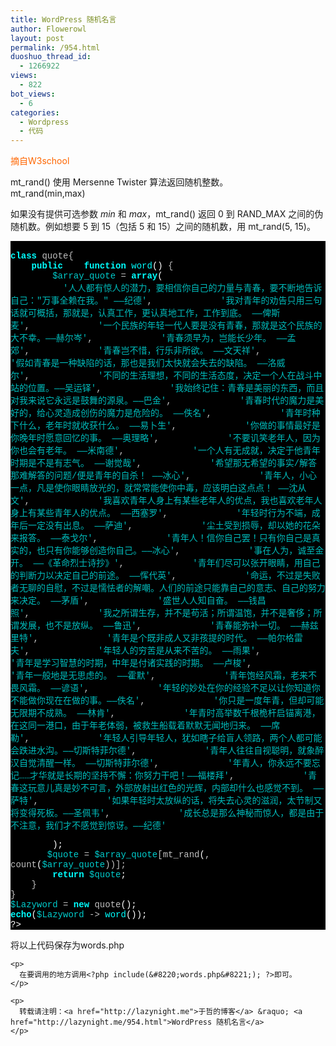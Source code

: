 ```yaml
---
title: WordPress 随机名言
author: Flowerowl
layout: post
permalink: /954.html
duoshuo_thread_id:
  - 1266922
views:
  - 822
bot_views:
  - 6
categories:
  - Wordpress
  - 代码
---
```

<span style="color: #ff6600;">摘自W3school</span>

mt_rand() 使用 Mersenne Twister 算法返回随机整数。  
mt_rand(min,max)

如果没有提供可选参数 *min* 和 *max*，mt\_rand() 返回 0 到 RAND\_MAX 之间的伪随机数。例如想要 5 到 15（包括 5 和 15）之间的随机数，用 mt_rand(5, 15)。

<div style="background:#fdfdfd;color:black;">
</div>

<div class="source" style="font-family: '[object HTMLOptionElement]', Consolas, 'Lucida Console', 'Courier New'; color: rgb(192, 192, 192); background-color: rgb(0, 0, 0); ">
  <span style="color: rgb(255, 255, 255); "><?php</span><br /> <span style="color: rgb(0, 255, 255); font-weight: bold; ">class</span> <span style="color: rgb(192, 192, 192); ">quote</span><span style="color: rgb(192, 192, 192); ">{</span> <br /> &nbsp;&nbsp;&nbsp; <span style="color: rgb(0, 255, 255); font-weight: bold; ">public</span>&nbsp;&nbsp;&nbsp; <span style="color: rgb(0, 255, 255); font-weight: bold; ">function</span> <span style="color: rgb(0, 255, 255); ">word</span>() <span style="color: rgb(192, 192, 192); ">{</span> <br /> &nbsp;&nbsp;&nbsp;&nbsp;&nbsp;&nbsp;&nbsp; <span style="color: rgb(0, 204, 204); ">$array_quote</span> <span style="color: rgb(192, 192, 192); ">=</span> <span style="color: rgb(0, 255, 255); font-weight: bold; ">array</span>( <br /> &nbsp;&nbsp;&nbsp;&nbsp;&nbsp;&nbsp;&nbsp;&nbsp;&nbsp; <span style="color: rgb(0, 187, 187); ">'人人都有惊人的潜力，要相信你自己的力量与青春，要不断地告诉自己："万事全赖在我。" ——纪德'</span><span style="color: rgb(192, 192, 192); ">,</span>&nbsp;&nbsp;&nbsp;&nbsp;&nbsp;&nbsp;&nbsp;&nbsp;&nbsp;&nbsp;&nbsp;&nbsp; <span style="color: rgb(0, 187, 187); ">'我对青年的劝告只用三句话就可概括，那就是，认真工作，更认真地工作，工作到底。 ——俾斯麦'</span><span style="color: rgb(192, 192, 192); ">,</span>&nbsp;&nbsp;&nbsp;&nbsp;&nbsp;&nbsp;&nbsp;&nbsp;&nbsp;&nbsp;&nbsp;&nbsp; <span style="color: rgb(0, 187, 187); ">'一个民族的年轻一代人要是没有青春，那就是这个民族的大不幸。——赫尔岑'</span><span style="color: rgb(192, 192, 192); ">,</span>&nbsp;&nbsp;&nbsp;&nbsp;&nbsp;&nbsp;&nbsp;&nbsp;&nbsp;&nbsp;&nbsp;&nbsp; <span style="color: rgb(0, 187, 187); ">'青春须早为，岂能长少年。 ——孟郊'</span><span style="color: rgb(192, 192, 192); ">,</span>&nbsp;&nbsp;&nbsp;&nbsp;&nbsp;&nbsp;&nbsp;&nbsp;&nbsp;&nbsp;&nbsp;&nbsp; <span style="color: rgb(0, 187, 187); ">'青春岂不惜，行乐非所欲。 ——文天祥'</span><span style="color: rgb(192, 192, 192); ">,</span>&nbsp;&nbsp;&nbsp;&nbsp;&nbsp;&nbsp;&nbsp;&nbsp;&nbsp;&nbsp;&nbsp;&nbsp; <span style="color: rgb(0, 187, 187); ">'假如青春是一种缺陷的话，那也是我们太快就会失去的缺陷。 ——洛威尔'</span><span style="color: rgb(192, 192, 192); ">,</span>&nbsp;&nbsp;&nbsp;&nbsp;&nbsp;&nbsp;&nbsp;&nbsp;&nbsp;&nbsp;&nbsp;&nbsp; <span style="color: rgb(0, 187, 187); ">'不同的生活理想，不同的生活态度，决定一个人在战斗中站的位置。——吴运铎'</span><span style="color: rgb(192, 192, 192); ">,</span>&nbsp;&nbsp;&nbsp;&nbsp;&nbsp;&nbsp;&nbsp;&nbsp;&nbsp;&nbsp;&nbsp;&nbsp; <span style="color: rgb(0, 187, 187); ">'我始终记住：青春是美丽的东西，而且对我来说它永远是鼓舞的源泉。——巴金'</span><span style="color: rgb(192, 192, 192); ">,</span>&nbsp;&nbsp;&nbsp;&nbsp;&nbsp;&nbsp;&nbsp;&nbsp;&nbsp;&nbsp;&nbsp;&nbsp; <span style="color: rgb(0, 187, 187); ">'青春时代的魔力是美好的，给心灵造成创伤的魔力是危险的。 ——佚名'</span><span style="color: rgb(192, 192, 192); ">,</span>&nbsp;&nbsp;&nbsp;&nbsp;&nbsp;&nbsp;&nbsp;&nbsp;&nbsp;&nbsp;&nbsp;&nbsp; <span style="color: rgb(0, 187, 187); ">'青年时种下什么，老年时就收获什么。 ——易卜生'</span><span style="color: rgb(192, 192, 192); ">,</span>&nbsp;&nbsp;&nbsp;&nbsp;&nbsp;&nbsp;&nbsp;&nbsp;&nbsp;&nbsp;&nbsp;&nbsp; <span style="color: rgb(0, 187, 187); ">'你做的事情最好是你晚年时愿意回忆的事。 ——奥理略'</span><span style="color: rgb(192, 192, 192); ">,</span>&nbsp;&nbsp;&nbsp;&nbsp;&nbsp;&nbsp;&nbsp;&nbsp;&nbsp;&nbsp;&nbsp;&nbsp; <span style="color: rgb(0, 187, 187); ">'不要讥笑老年人，因为你也会有老年。 ——米南德'</span><span style="color: rgb(192, 192, 192); ">,</span>&nbsp;&nbsp;&nbsp;&nbsp;&nbsp;&nbsp;&nbsp;&nbsp;&nbsp;&nbsp;&nbsp;&nbsp; <span style="color: rgb(0, 187, 187); ">'一个人有无成就，决定于他青年时期是不是有志气。 ——谢觉哉'</span><span style="color: rgb(192, 192, 192); ">,</span>&nbsp;&nbsp;&nbsp;&nbsp;&nbsp;&nbsp;&nbsp;&nbsp;&nbsp;&nbsp;&nbsp;&nbsp; <span style="color: rgb(0, 187, 187); ">'希望那无希望的事实/解答那难解答的问题/便是青年的自杀！ ——冰心'</span><span style="color: rgb(192, 192, 192); ">,</span>&nbsp;&nbsp;&nbsp;&nbsp;&nbsp;&nbsp;&nbsp;&nbsp;&nbsp;&nbsp;&nbsp;&nbsp; <span style="color: rgb(0, 187, 187); ">'青年人，小心一点，凡是使你眼睛放光的，就常常能使你中毒，应该明白这点点！ ——沈从文'</span><span style="color: rgb(192, 192, 192); ">,</span>&nbsp;&nbsp;&nbsp;&nbsp;&nbsp;&nbsp;&nbsp;&nbsp;&nbsp;&nbsp;&nbsp;&nbsp; <span style="color: rgb(0, 187, 187); ">'我喜欢青年人身上有某些老年人的优点，我也喜欢老年人身上有某些青年人的优点。 ——西塞罗'</span><span style="color: rgb(192, 192, 192); ">,</span>&nbsp;&nbsp;&nbsp;&nbsp;&nbsp;&nbsp;&nbsp;&nbsp;&nbsp;&nbsp;&nbsp;&nbsp; <span style="color: rgb(0, 187, 187); ">'年轻时行为不端，成年后一定没有出息。 ——萨迪'</span><span style="color: rgb(192, 192, 192); ">,</span>&nbsp;&nbsp;&nbsp;&nbsp;&nbsp;&nbsp;&nbsp;&nbsp;&nbsp;&nbsp;&nbsp;&nbsp; <span style="color: rgb(0, 187, 187); ">'尘土受到损辱，却以她的花朵来报答。 ——泰戈尔'</span><span style="color: rgb(192, 192, 192); ">,</span>&nbsp;&nbsp;&nbsp;&nbsp;&nbsp;&nbsp;&nbsp;&nbsp;&nbsp;&nbsp;&nbsp;&nbsp; <span style="color: rgb(0, 187, 187); ">'青年人！信你自己罢！只有你自己是真实的，也只有你能够创造你自己。——冰心'</span><span style="color: rgb(192, 192, 192); ">,</span>&nbsp;&nbsp;&nbsp;&nbsp;&nbsp;&nbsp;&nbsp;&nbsp;&nbsp;&nbsp;&nbsp;&nbsp; <span style="color: rgb(0, 187, 187); ">'事在人为，诚至金开。 ——《革命烈士诗抄》'</span><span style="color: rgb(192, 192, 192); ">,</span>&nbsp;&nbsp;&nbsp;&nbsp;&nbsp;&nbsp;&nbsp;&nbsp;&nbsp;&nbsp;&nbsp;&nbsp; <span style="color: rgb(0, 187, 187); ">'青年们尽可以张开眼睛，用自己的判断力以决定自己的前途。 ——恽代英'</span><span style="color: rgb(192, 192, 192); ">,</span>&nbsp;&nbsp;&nbsp;&nbsp;&nbsp;&nbsp;&nbsp;&nbsp;&nbsp;&nbsp;&nbsp;&nbsp; <span style="color: rgb(0, 187, 187); ">'命运，不过是失败者无聊的自慰，不过是懦怯者的解嘲。人们的前途只能靠自己的意志、自己的努力来决定。 ——茅盾'</span><span style="color: rgb(192, 192, 192); ">,</span>&nbsp;&nbsp;&nbsp;&nbsp;&nbsp;&nbsp;&nbsp;&nbsp;&nbsp;&nbsp;&nbsp;&nbsp; <span style="color: rgb(0, 187, 187); ">'盛世人人知自奋。 ——钱昌照'</span><span style="color: rgb(192, 192, 192); ">,</span>&nbsp;&nbsp;&nbsp;&nbsp;&nbsp;&nbsp;&nbsp;&nbsp;&nbsp;&nbsp;&nbsp;&nbsp; <span style="color: rgb(0, 187, 187); ">'我之所谓生存，并不是苟活；所谓温饱，并不是奢侈；所谓发展，也不是放纵。 ——鲁迅'</span><span style="color: rgb(192, 192, 192); ">,</span>&nbsp;&nbsp;&nbsp;&nbsp;&nbsp;&nbsp;&nbsp;&nbsp;&nbsp;&nbsp;&nbsp;&nbsp; <span style="color: rgb(0, 187, 187); ">'青春能弥补一切。 ——赫兹里特'</span><span style="color: rgb(192, 192, 192); ">,</span>&nbsp;&nbsp;&nbsp;&nbsp;&nbsp;&nbsp;&nbsp;&nbsp;&nbsp;&nbsp;&nbsp;&nbsp; <span style="color: rgb(0, 187, 187); ">'青年是个既非成人又非孩提的时代。 ——帕尔格雷夫'</span><span style="color: rgb(192, 192, 192); ">,</span>&nbsp;&nbsp;&nbsp;&nbsp;&nbsp;&nbsp;&nbsp;&nbsp;&nbsp;&nbsp;&nbsp;&nbsp; <span style="color: rgb(0, 187, 187); ">'年轻人的穷苦是从来不苦的。 ——雨果'</span><span style="color: rgb(192, 192, 192); ">,</span>&nbsp;&nbsp;&nbsp;&nbsp;&nbsp;&nbsp;&nbsp;&nbsp;&nbsp;&nbsp;&nbsp;&nbsp; <span style="color: rgb(0, 187, 187); ">'青年是学习智慧的时期，中年是付诸实践的时期。 ——卢梭'</span><span style="color: rgb(192, 192, 192); ">,</span>&nbsp;&nbsp;&nbsp;&nbsp;&nbsp;&nbsp;&nbsp;&nbsp;&nbsp;&nbsp;&nbsp;&nbsp; <span style="color: rgb(0, 187, 187); ">'青年一般地是无思虑的。 ——霍默'</span><span style="color: rgb(192, 192, 192); ">,</span>&nbsp;&nbsp;&nbsp;&nbsp;&nbsp;&nbsp;&nbsp;&nbsp;&nbsp;&nbsp;&nbsp;&nbsp; <span style="color: rgb(0, 187, 187); ">'青年饱经风霜，老来不畏风霜。 ——谚语'</span><span style="color: rgb(192, 192, 192); ">,</span>&nbsp;&nbsp;&nbsp;&nbsp;&nbsp;&nbsp;&nbsp;&nbsp;&nbsp;&nbsp;&nbsp;&nbsp; <span style="color: rgb(0, 187, 187); ">'年轻的妙处在你的经验不足以让你知道你不能做你现在在做的事。——佚名'</span><span style="color: rgb(192, 192, 192); ">,</span>&nbsp;&nbsp;&nbsp;&nbsp;&nbsp;&nbsp;&nbsp;&nbsp;&nbsp;&nbsp;&nbsp;&nbsp; <span style="color: rgb(0, 187, 187); ">'你只是一度年青，但却可能无限期不成熟。 ——林肯'</span><span style="color: rgb(192, 192, 192); ">,</span>&nbsp;&nbsp;&nbsp;&nbsp;&nbsp;&nbsp;&nbsp;&nbsp;&nbsp;&nbsp;&nbsp;&nbsp; <span style="color: rgb(0, 187, 187); ">'年青时高举数千根桅杆启锚离港，在这同一港口，由于年老体弱，被救生船载着默默无闻地归来。 ——席勒'</span><span style="color: rgb(192, 192, 192); ">,</span>&nbsp;&nbsp;&nbsp;&nbsp;&nbsp;&nbsp;&nbsp;&nbsp;&nbsp;&nbsp;&nbsp;&nbsp; <span style="color: rgb(0, 187, 187); ">'年轻人引导年轻人，犹如瞎子给盲人领路，两个人都可能会跌进水沟。——切斯特菲尔德'</span><span style="color: rgb(192, 192, 192); ">,</span>&nbsp;&nbsp;&nbsp;&nbsp;&nbsp;&nbsp;&nbsp;&nbsp;&nbsp;&nbsp;&nbsp;&nbsp; <span style="color: rgb(0, 187, 187); ">'青年人往往自视聪明，就象醉汉自觉清醒一样。 ——切斯特菲尔德'</span><span style="color: rgb(192, 192, 192); ">,</span>&nbsp;&nbsp;&nbsp;&nbsp;&nbsp;&nbsp;&nbsp;&nbsp;&nbsp;&nbsp;&nbsp;&nbsp; <span style="color: rgb(0, 187, 187); ">'年青人，你永远不要忘记……才华就是长期的坚持不懈：你努力干吧！——福楼拜'</span><span style="color: rgb(192, 192, 192); ">,</span>&nbsp;&nbsp;&nbsp;&nbsp;&nbsp;&nbsp;&nbsp;&nbsp;&nbsp;&nbsp;&nbsp;&nbsp; <span style="color: rgb(0, 187, 187); ">'青春这玩意儿真是妙不可言，外部放射出红色的光辉，内部却什么也感觉不到。 ——萨特'</span><span style="color: rgb(192, 192, 192); ">,</span>&nbsp;&nbsp;&nbsp;&nbsp;&nbsp;&nbsp;&nbsp;&nbsp;&nbsp;&nbsp;&nbsp;&nbsp; <span style="color: rgb(0, 187, 187); ">'如果年轻时太放纵的话，将失去心灵的滋润，太节制又将变得死板。——圣佩韦'</span><span style="color: rgb(192, 192, 192); ">,</span>&nbsp;&nbsp;&nbsp;&nbsp;&nbsp;&nbsp;&nbsp;&nbsp;&nbsp;&nbsp;&nbsp;&nbsp; <span style="color: rgb(0, 187, 187); ">'成长总是那么神秘而惊人，都是由于不注意，我们才不感觉到惊讶。——纪德'</span></p> <p>
    &nbsp;&nbsp;&nbsp;&nbsp;&nbsp;&nbsp;&nbsp; );<br /> &nbsp;&nbsp;&nbsp;&nbsp;&nbsp;&nbsp; <span style="color: rgb(0, 204, 204); ">$quote</span> <span style="color: rgb(192, 192, 192); ">=</span> <span style="color: rgb(0, 204, 204); ">$array_quote</span><span style="color: rgb(192, 192, 192); ">[</span><span style="color: rgb(192, 192, 192); ">mt_rand</span>(<span style="color: rgb(192, 192, 192); "></span><span style="color: rgb(192, 192, 192); ">,</span> <span style="color: rgb(192, 192, 192); ">count</span>(<span style="color: rgb(0, 204, 204); ">$array_quote</span><span style="color: rgb(192, 192, 192); ">))];</span> <br /> &nbsp;&nbsp;&nbsp;&nbsp;&nbsp;&nbsp;&nbsp; <span style="color: rgb(0, 255, 255); font-weight: bold; ">return</span> <span style="color: rgb(0, 204, 204); ">$quote</span>; <br /> &nbsp;&nbsp;&nbsp; <span style="color: rgb(192, 192, 192); ">}</span> <br /> <span style="color: rgb(192, 192, 192); ">}</span><br /> <span style="color: rgb(0, 204, 204); ">$Lazyword</span> <span style="color: rgb(192, 192, 192); ">=</span> <span style="color: rgb(0, 255, 255); font-weight: bold; ">new</span> <span style="color: rgb(192, 192, 192); ">quote</span>();<br /> <span style="color: rgb(0, 255, 255); font-weight: bold; ">echo</span>(<span style="color: rgb(0, 204, 204); ">$Lazyword</span> <span style="color: rgb(192, 192, 192); ">-></span> <span style="color: rgb(0, 255, 255); ">word</span>()); <br /> <span style="color: rgb(255, 255, 255); ">?></span></div> <p>
      将以上代码保存为words.php
    </p>
    
    <p>
      在要调用的地方调用<?php include(&#8220;words.php&#8221;); ?>即可。
    </p>
    
    <p>
      转载请注明：<a href="http://lazynight.me">于哲的博客</a> &raquo; <a href="http://lazynight.me/954.html">WordPress 随机名言</a>
    </p>